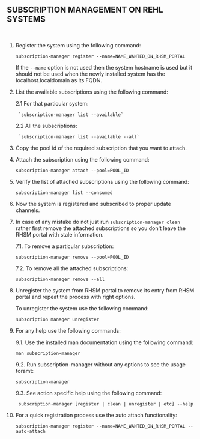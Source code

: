 ## SUBSCRIPTION MANAGEMENT ON REHL SYSTEMS

<br>

1. Register the system using the following command:

	`subscription-manager register --name=NAME_WANTED_ON_RHSM_PORTAL`


	If the `--name` option is not used then the system hostname is used but it should not be used when the newly installed system has the localhost.localdomain as its FQDN.


2. List the available subscriptions using the following command:

	2.1	For that particular system:

		`subscription-manager list --available`

	2.2	All the subscriptions:

		`subscription-manager list --available --all`


3. Copy the pool id of the required subscription that you want to attach.


4. Attach the subscription using the following command:

	`subscription-manager attach --pool=POOL_ID`


5. Verify the list of attached subscriptions using the following command:

	`subscription-manager list --consumed`


6. Now the system is registered and subscribed to proper update channels.

7. In case of any mistake do not just run `subscription-manager clean` rather first remove the attached subscriptions so you don't leave the RHSM portal with stale information.

	7.1. To remove a particular subscription:

    `subscription-manager remove --pool=POOL_ID`

	7.2. To remove all the attached subscriptions:

    `subscription-manager remove --all`


8. Unregister the system from RHSM portal to remove its entry from RHSM portal and repeat the process with right options.

	To unregister the system use the following command:

    `subscription manager unregister`


9. For any help use the following commands:

	9.1. Use the installed man documentation using the following command:

    `man subscription-manager`

	9.2. Run subscription-manager without any options to see the usage foramt:

	`subscription-manager`

	9.3. See action specific help using the following command:

	` subscription-manager [register | clean | unregister | etc] --help`



10. For a quick registration process use the auto attach functionality:

	`subscription-manager register --name=NAME_WANTED_ON_RHSM_PORTAL --auto-attach`
